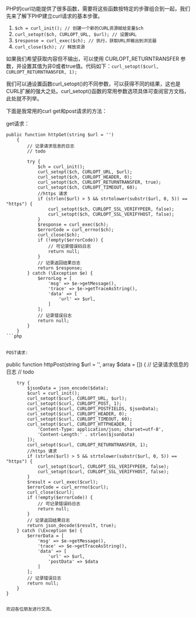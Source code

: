 PHP的curl功能提供了很多函数，需要将这些函数按特定的步骤组合到一起，我们先来了解下PHP建立curl请求的基本步骤。

 1. `$ch = curl_init(); // 创建一个新的CURL资源赋给变量$ch `
 2. `curl_setopt($ch, CURLOPT_URL, $url); // 设置URL`
 3. `$response = curl_exec($ch); // 执行，获取URL并输出到浏览器`
 4. `curl_close($ch); // 释放资源`
  
如果我们希望获取内容但不输出，可以使用 CURLOPT_RETURNTRANSFER 参数，并设置其值为非0或者true值。代码如下：`curl_setopt($curl, CURLOPT_RETURNTRANSFER, 1);`

我们可以通设置函数curl_setopt()的不同参数，可以获得不同的结果，这也是CURL扩展的强大之处。curl_setopt()函数的常用参数选项具体可查阅官方文档，此处就不列举。

下面是我常用的curl get和post请求的方法：

get请求：
```
public function httpGet(string $url = '')
    {
        // 记录请求信息的日志
        // todo
        
        try {
            $ch = curl_init();
            curl_setopt($ch, CURLOPT_URL, $url);
            curl_setopt($ch, CURLOPT_HEADER, 0);
            curl_setopt($ch, CURLOPT_RETURNTRANSFER, true);
            curl_setopt($ch, CURLOPT_TIMEOUT, 60);
            //https 请求
            if (strlen($url) > 5 && strtolower(substr($url, 0, 5)) == "https") {
                curl_setopt($ch, CURLOPT_SSL_VERIFYPEER, false);
                curl_setopt($ch, CURLOPT_SSL_VERIFYHOST, false);
            }
            $response = curl_exec($ch);
            $errorCode = curl_errno($ch);
            curl_close($ch);
            if (!empty($errorCode)) {
                // 可记录错误码日志
                return null;
            }
            // 记录返回结果日志
            return $response;
        } catch (\Exception $e) {
            $errorLog = [
                'msg' => $e->getMessage(),
                'trace' => $e->getTraceAsString(),
                'data' => [
                    'url' => $url,
                ]
            ];
            // 记录错误日志
            return null;
        }
    }
```php


POST请求:
```
public function httpPost(string $url = '', array $data = [])
    {
        // 记录请求信息的日志
        // todo
        
        try {
            $jsonData = json_encode($data);
            $curl = curl_init();
            curl_setopt($curl, CURLOPT_URL, $url);
            curl_setopt($curl, CURLOPT_POST, 1);
            curl_setopt($curl, CURLOPT_POSTFIELDS, $jsonData);
            curl_setopt($curl, CURLOPT_HEADER, 0);
            curl_setopt($curl, CURLOPT_TIMEOUT, 60);
            curl_setopt($curl, CURLOPT_HTTPHEADER, [
                'Content-Type: application/json; charset=utf-8',
                'Content-Length:' . strlen($jsonData)
            ]);
            curl_setopt($curl, CURLOPT_RETURNTRANSFER, 1);
            //https 请求
            if (strlen($url) > 5 && strtolower(substr($url, 0, 5)) == "https") {
                curl_setopt($curl, CURLOPT_SSL_VERIFYPEER, false);
                curl_setopt($curl, CURLOPT_SSL_VERIFYHOST, false);
            }
            $result = curl_exec($curl);
            $errorCode = curl_errno($curl);
            curl_close($curl);
            if (!empty($errorCode)) {
                // 可记录错误码日志
                return null;
            }
            // 记录返回结果日志
            return json_decode($result, true);
        } catch (\Exception $e) {
            $errorData = [
                'msg' => $e->getMessage(),
                'trace' => $e->getTraceAsString(),
                'data' => [
                    'url' => $url,
                    'postData' => $data
                ]
            ];
            // 记录错误日志
            return null;
        }
    }
```php

欢迎各位朋友进行交流。
 